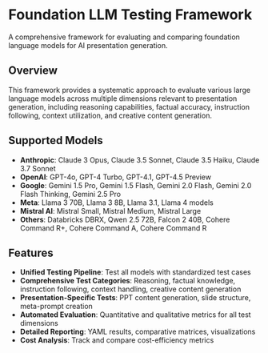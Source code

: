# Foundation LLM Testing Framework

A comprehensive framework for evaluating and comparing foundation language models for AI presentation generation.

## Overview

This framework provides a systematic approach to evaluate various large language models across multiple dimensions relevant to presentation generation, including reasoning capabilities, factual accuracy, instruction following, context utilization, and creative content generation.

## Supported Models

- **Anthropic**: Claude 3 Opus, Claude 3.5 Sonnet, Claude 3.5 Haiku, Claude 3.7 Sonnet
- **OpenAI**: GPT-4o, GPT-4 Turbo, GPT-4.1, GPT-4.5 Preview
- **Google**: Gemini 1.5 Pro, Gemini 1.5 Flash, Gemini 2.0 Flash, Gemini 2.0 Flash Thinking, Gemini 2.5 Pro
- **Meta**: Llama 3 70B, Llama 3 8B, Llama 3.1, Llama 4 models
- **Mistral AI**: Mistral Small, Mistral Medium, Mistral Large
- **Others**: Databricks DBRX, Qwen 2.5 72B, Falcon 2 40B, Cohere Command R+, Cohere Command A, Cohere Command R

## Features

- **Unified Testing Pipeline**: Test all models with standardized test cases
- **Comprehensive Test Categories**: Reasoning, factual knowledge, instruction following, context handling, creative content generation
- **Presentation-Specific Tests**: PPT content generation, slide structure, meta-prompt creation
- **Automated Evaluation**: Quantitative and qualitative metrics for all test dimensions
- **Detailed Reporting**: YAML results, comparative matrices, visualizations
- **Cost Analysis**: Track and compare cost-efficiency metrics


